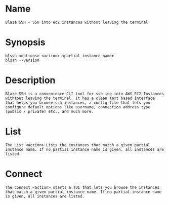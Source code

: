 # Name
    Blaze SSH - SSH into ec2 instances without leaving the terminal

# Synopsis
    blssh <options> <action> <partial_instance_name>
    blssh --version

# Description
    Blaze SSH is a convenience CLI tool for ssh-ing into AWS EC2 Instances withtout leaving the terminal. It has a clean text based interface that helps you browse ssh instances, a config file that lets you configure default options like username, connection address type (public / private) etc., and much more.

# List
    The List <action> Lists the instances that match a given partial instance name. If no partial instance name is given, all instances are listed.

# Connect
    The connect <action> starts a TUI that lets you browse the instances that match a given partial instance name. If no partial instance name is given, all instances are listed.
    
